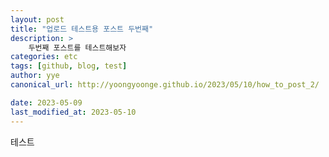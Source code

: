 ```yaml
---
layout: post
title: "업로드 테스트용 포스트 두번째"
description: >
    두번째 포스트를 테스트해보자
categories: etc
tags: [github, blog, test]
author: yye
canonical_url: http://yoongyoonge.github.io/2023/05/10/how_to_post_2/

date: 2023-05-09
last_modified_at: 2023-05-10
---
```


테스트
